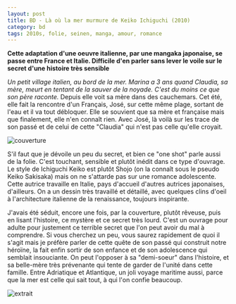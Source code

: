 ```yaml
---
layout: post
title: BD - Là où la mer murmure de Keiko Ichiguchi (2010)
category: bd
tags: 2010s, folie, seinen, manga, amour, romance
---
```


**Cette adaptation d'une oeuvre italienne, par une mangaka japonaise, se passe entre France et Italie. Difficile d'en parler sans lever le voile sur le secret d'une histoire très sensible**

*Un petit village italien, au bord de la mer. Marina a 3 ans quand Claudia, sa mère, meurt en tentant de la sauver de la noyade. C'est du moins ce que son père raconte.* Depuis elle voit sa mère dans des cauchemars. Cet été, elle fait la rencontre d'un Français, José, sur cette même plage, sortant de l'eau et il va tout débloquer. Elle se souvient que sa mère et française mais que finalement, elle n'en connaît rien. Avec José, là voilà sur les trace de son passé et de celui de cette "Claudia" qui n'est pas celle qu'elle croyait. 

![couverture](https://filedn.eu/llqi9IBxlYouGRXYG2xlROb/img/2021/murmuremer.jpg)

S'il faut que je dévoile un peu du secret, et bien ce "one shot" parle aussi de la folie. C'est touchant, sensible et plutôt inédit dans ce type d'ouvrage. Le style de Ichiguchi Keiko est plutôt Shojo (on la connaît sous le pseudo Keiko Sakisaka) mais on ne s'attarde pas sur une romance adolescente. Cette autrice travaille en Italie, pays d'accueil d'autres autrices japonaises, d'ailleurs. On a un dessin très travaillé et détaillé, avec quelques clins d'oeil à l'architecture italienne de la renaissance, toujours inspirante.

J'avais été séduit, encore une fois, par la couverture, plutôt rêveuse, puis en lisant l'histoire, ce mystère et ce secret très lourd. C'est un ouvrage pour adulte pour justement ce terrible secret que l'on peut avoir du mal à comprendre. Si vous cherchez un peu, vous saurez rapidement de quoi il s'agit mais je préfère parler de cette quête de son passé qui construit notre héroïne, la fait enfin sortir de son enfance et de son adolescence qui semblait insouciante. On peut l'opposer à sa "demi-soeur" dans l'histoire, et sa belle-mère très prévenante qui tente de garder de l'unité dans cette famille. Entre Adriatique et Atlantique, un joli voyage maritime aussi, parce que la mer est celle qui sait tout, à qui l'on confie beaucoup. 

![extrait](https://filedn.eu/llqi9IBxlYouGRXYG2xlROb/img/2021/murmuremer2.jpg)
